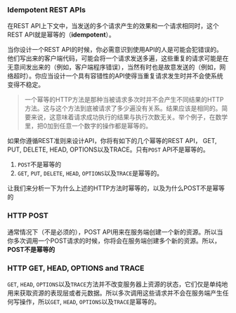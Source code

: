 ### Idempotent REST APIs

在REST API上下文中，当发送的多个请求产生的效果和一个请求相同时，这个REST API就是幂等的（**idempotent**）。

当你设计一个REST API的时候，你必需意识到使用API的人是可能会犯错误的。他们写出来的客户端代码，可能会将一个请求发送多遍，这些重复的请求可能是在无意间发出来的（例如，客户端程序错误），当然有时也是故意发送的（例如，网络超时）。你应当设计一个具有容错性的API使得当重复请求发生时并不会使系统变得不稳定。

> 一个幂等的HTTP方法是那种当被请求多次时并不会产生不同结果的HTTP方法。这与这个方法到底被请求了多少遍没有关系。结果应该是相同的。简要来说，这意味着请求成功执行的结果与执行次数无关。举个例子，在数学里，把0加到任意一个数字的操作都是幂等的。

如果你遵循REST准则来设计API，你将有如下的几个幂等的REST API， GET, PUT, DELETE, HEAD, OPTIONS以及TRACE。只有`POST` API不是幂等的。

1. `POST`不是幂等的
2. `GET`, `PUT`, `DELETE`, `HEAD`, `OPTIONS`以及`TRACE`是幂等的。

让我们来分析一下为什么上述的HTTP方法时幂等的，以及为什么POST不是幂等的

### HTTP POST

通常情况下（不是必须的），POST API用来在服务端创建一个新的资源。所以当你多次调用一个POST请求的时候，你将会在服务端创建多个新的资源。所以，**POST不是幂等的**

### HTTP GET, HEAD, OPTIONS and TRACE

`GET`, `HEAD`, `OPTIONS`以及`TRACE`方法并不改变服务器上资源的状态，它们仅是单纯地用来获取资源的表现层或者元数据。所以多次调用这些请求并不会在服务端产生任何写操作，所以`GET`, `HEAD`, `OPTIONS`以及`TRACE`是幂等的。
